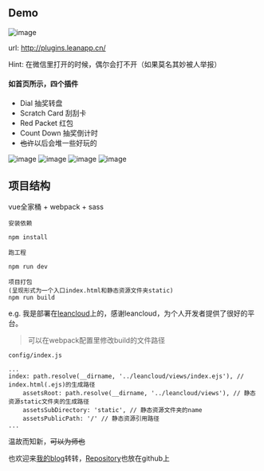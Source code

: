 ## Demo
![image](http://ohce3yxd6.bkt.clouddn.com/someplugins/demo.png)

url: http://plugins.leanapp.cn/

Hint: 在微信里打开的时候，偶尔会打不开（如果莫名其妙被人举报）

#### 如首页所示，四个插件
- Dial 抽奖转盘
- Scratch Card 刮刮卡
- Red Packet 红包
- Count Down 抽奖倒计时
- ~~也许~~以后会堆一些好玩的

![image](http://ohce3yxd6.bkt.clouddn.com/someplugins/1.gif)
![image](http://ohce3yxd6.bkt.clouddn.com/someplugins/2.gif)
![image](http://ohce3yxd6.bkt.clouddn.com/someplugins/3.gif)
![image](http://ohce3yxd6.bkt.clouddn.com/someplugins/4.gif)

## 项目结构
vue全家桶 + webpack + sass

```
安装依赖

npm install
```
```
跑工程

npm run dev
```
```
项目打包
(呈现形式为一个入口index.html和静态资源文件夹static)
npm run build
```
e.g. 我是部署在[leancloud](https://leancloud.cn)上的，感谢leancloud，为个人开发者提供了很好的平台。

> 可以在webpack配置里修改build的文件路径

```
config/index.js

...
index: path.resolve(__dirname, '../leancloud/views/index.ejs'), // index.html(.ejs)的生成路径
    assetsRoot: path.resolve(__dirname, '../leancloud/views'), // 静态资源static文件夹的生成路径
    assetsSubDirectory: 'static', // 静态资源文件夹的name
    assetsPublicPath: '/' // 静态资源引用路径
... 
```

温故而知新，~~可以为师也~~

也欢迎来[我的blog](http://note.youdao.com/palmerye.online)转转，[Repository](https://github.com/palmerye/palmer-blog)也放在github上
